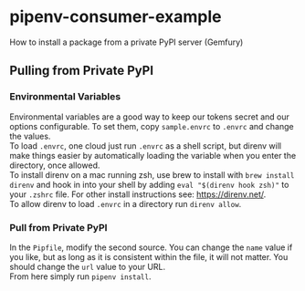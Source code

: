 # pipenv-consumer-example
How to install a package from a private PyPI server (Gemfury)

## Pulling from Private PyPI

### Environmental Variables
Environmental variables are a good way to keep our tokens secret and our options configurable. To set them, copy `sample.envrc` to `.envrc` and change the values.  
To load `.envrc`, one cloud just run `.envrc` as a shell script, but direnv will make things easier by automatically loading the variable when you enter the directory, once allowed.  
To install direnv on a mac running zsh, use brew to install with `brew install direnv` and hook in into your shell by adding `eval "$(direnv hook zsh)"` to your `.zshrc` file. For other install instructions see: https://direnv.net/.  
To allow direnv to load `.envrc` in a directory run `direnv allow`.  

### Pull from Private PyPI
In the `Pipfile`, modify the second source. You can change the `name` value if you like, but as long as it is consistent within the file, it will not matter. You should change the `url` value to your URL.  
From here simply run `pipenv install`.  